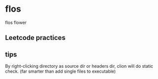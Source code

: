 # flos

flos flower

## Leetcode practices

## tips

By right-clicking directory as source dir or headers dir, clion will do static check. (far smarter than add single files
to executable)